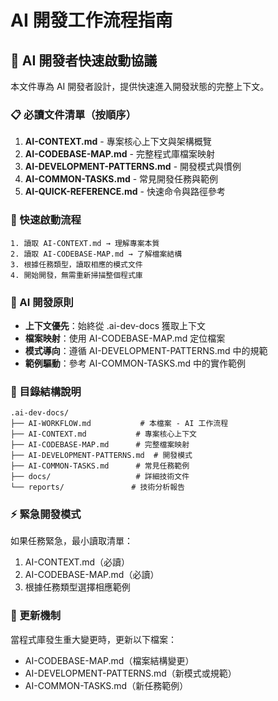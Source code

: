 # AI 開發工作流程指南

## 🤖 AI 開發者快速啟動協議

本文件專為 AI 開發者設計，提供快速進入開發狀態的完整上下文。

### 📋 必讀文件清單（按順序）

1. **AI-CONTEXT.md** - 專案核心上下文與架構概覽
2. **AI-CODEBASE-MAP.md** - 完整程式庫檔案映射
3. **AI-DEVELOPMENT-PATTERNS.md** - 開發模式與慣例
4. **AI-COMMON-TASKS.md** - 常見開發任務與範例
5. **AI-QUICK-REFERENCE.md** - 快速命令與路徑參考

### 🚀 快速啟動流程

```
1. 讀取 AI-CONTEXT.md → 理解專案本質
2. 讀取 AI-CODEBASE-MAP.md → 了解檔案結構
3. 根據任務類型，讀取相應的模式文件
4. 開始開發，無需重新掃描整個程式庫
```

### 🎯 AI 開發原則

- **上下文優先**：始終從 .ai-dev-docs 獲取上下文
- **檔案映射**：使用 AI-CODEBASE-MAP.md 定位檔案
- **模式導向**：遵循 AI-DEVELOPMENT-PATTERNS.md 中的規範
- **範例驅動**：參考 AI-COMMON-TASKS.md 中的實作範例

### 📁 目錄結構說明

```
.ai-dev-docs/
├── AI-WORKFLOW.md           # 本檔案 - AI 工作流程
├── AI-CONTEXT.md           # 專案核心上下文
├── AI-CODEBASE-MAP.md      # 完整檔案映射
├── AI-DEVELOPMENT-PATTERNS.md  # 開發模式
├── AI-COMMON-TASKS.md      # 常見任務範例
├── docs/                   # 詳細技術文件
└── reports/               # 技術分析報告
```

### ⚡ 緊急開發模式

如果任務緊急，最小讀取清單：
1. AI-CONTEXT.md（必讀）
2. AI-CODEBASE-MAP.md（必讀）
3. 根據任務類型選擇相應範例

### 🔄 更新機制

當程式庫發生重大變更時，更新以下檔案：
- AI-CODEBASE-MAP.md（檔案結構變更）
- AI-DEVELOPMENT-PATTERNS.md（新模式或規範）
- AI-COMMON-TASKS.md（新任務範例）
